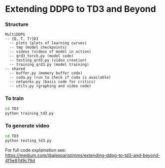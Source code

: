 # Extending DDPG to TD3 and Beyond

### Structure 


```
MultiDDPG 
-- {Q, T, Tr}D3 
  -- plots (plots of learning curves)
  -- tmp (model checkpoints)
  -- videos (videos of model in action)
  -- qrd3_torch.py (model code)
  -- testing_qrd3.py (video creation)
  -- training_qrd3.py (model training)
-- shared
  -- buffer.py (memory buffer code)
  -- cuda.py (run to check if cuda is available)
  -- networks.py (basis code for critics)
  -- utils.py (graphing and video code)
```

### To train

```bash
cd TD3
python training_td3.py
```

### To generate video
```bash
cd TD3
python testing_td3.py
```

For full code explaination see:
https://medium.com/@alexparistimms/extending-ddpg-to-td3-and-beyond-4f5e87d9c79d
